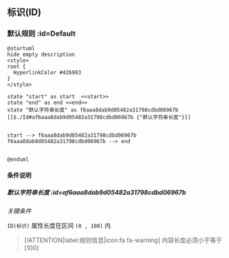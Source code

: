 ## 标识(ID) <!-- {docsify-ignore-all} -->

   

### 默认规则 :id=Default

```plantuml
@startuml
hide empty description
<style>
root {
  HyperlinkColor #42b983
}
</style>

state "start" as start  <<start>>
state "end" as end <<end>>
state "默认字符串长度" as f6aaa8dab9d05482a31798cdbd06967b [[$./Id#af6aaa8dab9d05482a31798cdbd06967b {"默认字符串长度"}]]


start --> f6aaa8dab9d05482a31798cdbd06967b 
f6aaa8dab9d05482a31798cdbd06967b --> end 


@enduml
```

#### 条件说明

##### 默认字符串长度 :id=af6aaa8dab9d05482a31798cdbd06967b


*关键条件*


`ID(标识)` 属性长度在区间 `(0 , 100]` 内

> [!ATTENTION|label:规则信息|icon:fa fa-warning]
> 内容长度必须小于等于[100]







